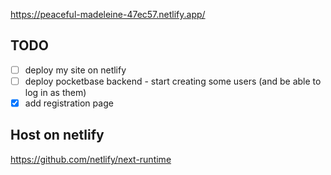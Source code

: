 
https://peaceful-madeleine-47ec57.netlify.app/

## TODO

- [ ] deploy my site on netlify
- [ ] deploy pocketbase backend - start creating some users (and be able to log
  in as them)
- [x] add registration page

## Host on netlify

https://github.com/netlify/next-runtime
